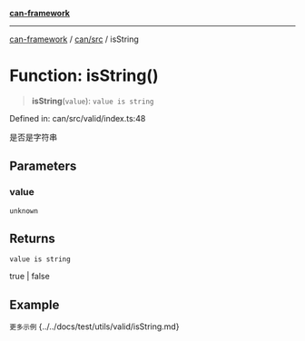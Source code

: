 [**can-framework**](../../../README.md)

***

[can-framework](../../../modules.md) / [can/src](../README.md) / isString

# Function: isString()

> **isString**(`value`): `value is string`

Defined in: can/src/valid/index.ts:48

是否是字符串

## Parameters

### value

`unknown`

## Returns

`value is string`

true | false

## Example

```更多示例```
{../../docs/test/utils/valid/isString.md}
